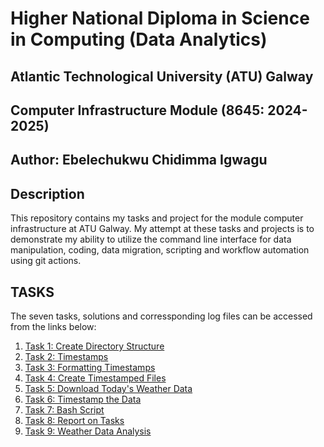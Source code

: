 # Higher National Diploma in Science in Computing (Data Analytics)
## Atlantic Technological University (ATU) Galway
## Computer Infrastructure  Module (8645: 2024-2025)
## Author: Ebelechukwu Chidimma Igwagu

## Description
This repository contains my tasks and project for the module computer infrastructure at ATU Galway. My attempt at these tasks and projects is to demonstrate my ability to utilize the command line interface for data manipulation, coding, data migration, scripting and workflow automation using git actions.

## TASKS

The seven tasks, solutions and corressponding log files can be accessed from  the links below: 

1. [Task 1: Create Directory Structure]()
2. [Task 2: Timestamps](#task2)
3. [Task 3: Formatting Timestamps](#task3)
4. [Task 4: Create Timestamped Files](#task4)
5. [Task 5: Download Today's Weather Data](#task5)
6. [Task 6: Timestamp the Data](#task6)
7. [Task 7: Bash Script](#task7)
8. [Task 8: Report on Tasks](#task8)
9. [Task 9: Weather Data Analysis](#task9)
